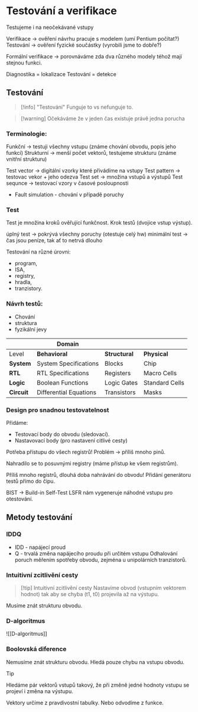 # Testování a verifikace
Testujeme i na neočekávané vstupy

Verifikace -> ověření návrhu pracuje s modelem (umí Pentium počítat?)
Testování -> ověření fyzické součástky (vyrobili jsme to dobře?)

Formální verifikace -> porovnáváme zda dva různého modely téhož mají stejnou funkci.

Diagnostika = lokalizace
Testování = detekce

## Testování 

> [!info] "Testování"
> Funguje to vs nefunguje to.

> [!warning] Očekáváme že v jeden čas existuje právě jedna porucha

### Terminologie:
Funkční -> testuji všechny vstupu (známe chování obvodu, popis jeho funkcí)
Strukturní -> menší počet vektorů, testujeme strukturu (známe vnitřní strukturu)

Test vector -> digitální vzorky které přivádíme na vstupy
Test pattern -> testovac vekor + jeho odezva
Test set -> množina vstupů a výstupů
Test sequnce -> testovací vzory v časové posloupnosti

- Fault simulation - chování v případě poruchy
### Test
Test je množina kroků ověřující funkčnost.
Krok testů (dvojice vstup výstup).

úplný test -> pokrývá všechny poruchy (otestuje celý hw)
minimální test -> čas jsou peníze, tak ať to netrvá dlouho


Testování na různé úrovni:
- program,
- ISA,
- registry,
- hradla,
- tranzistory.

### Návrh testů:
- Chování
- struktura
- fyzikální jevy

|             | Domain                 |                |                |
| ----------- | ---------------------- | -------------- | -------------- |
| Level       | **Behavioral**         | **Structural** | **Physical**   |
| **System**  | System Specifications  | Blocks         | Chip           |
| **RTL**     | RTL Specifications     | Registers      | Macro Cells    |
| **Logic**   | Boolean Functions      | Logic Gates    | Standard Cells |
| **Circuit** | Differential Equations | Transistors    | Masks          |

### Design pro snadnou testovatelnost
Přidáme: 
- Testovací body do obvodu (sledovací).
- Nastavovací body (pro nastavení citlivé cesty)

Potřeba přístupu do všech registrů!
Problém -> příliš mnoho pinů.

Nahradilo se to posuvnými registry (máme přístup ke všem registrům).

Příliš mnoho registrů, dlouhá doba nahrávání do obvodu!
Přidání generátoru testů přímo do čipu.

BIST -> Build-in Self-Test
LSFR nám vygeneruje náhodné vstupu pro otestování.

## Metody testování

### IDDQ
- IDD - napájecí proud
- Q - trvalá změna napájecího proudu při určitém vstupu
Odhalování poruch měřením spotřeby obvodu, zejména u unipolárních tranzistorů.

### Intuitivní zcitlivění cesty
> [!tip] Intuitivní zcitlivění cesty
Nastavíme obvod (vstupním vektorem hodnot) tak aby se chyba (t1, t0) projevila až na výstupu.

Musíme znát strukturu obvodu.

### D-algoritmus
![[D-algoritmus]]



### Boolovská diference
Nemusíme znát strukturu obvodu.
Hledá pouze chybu na vstupu obvodu.

> [!tip]
Hledáme pár vektorů vstupů takový, že při změně jedné hodnoty vstupu se projeví i změna na výstupu.

Vektory určíme z pravdivostní tabulky. 
Nebo odvodíme z funkce. 

